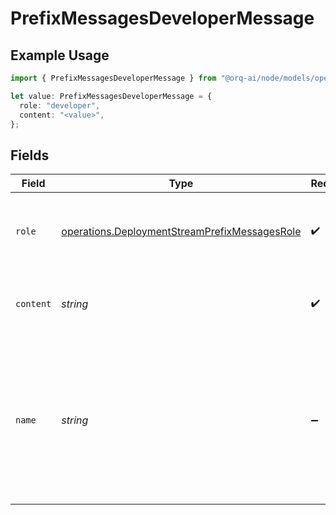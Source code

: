 # PrefixMessagesDeveloperMessage

## Example Usage

```typescript
import { PrefixMessagesDeveloperMessage } from "@orq-ai/node/models/operations";

let value: PrefixMessagesDeveloperMessage = {
  role: "developer",
  content: "<value>",
};
```

## Fields

| Field                                                                                                                        | Type                                                                                                                         | Required                                                                                                                     | Description                                                                                                                  |
| ---------------------------------------------------------------------------------------------------------------------------- | ---------------------------------------------------------------------------------------------------------------------------- | ---------------------------------------------------------------------------------------------------------------------------- | ---------------------------------------------------------------------------------------------------------------------------- |
| `role`                                                                                                                       | [operations.DeploymentStreamPrefixMessagesRole](../../models/operations/deploymentstreamprefixmessagesrole.md)               | :heavy_check_mark:                                                                                                           | The role of the messages author, in this case  `developer`.                                                                  |
| `content`                                                                                                                    | *string*                                                                                                                     | :heavy_check_mark:                                                                                                           | The contents of the developer message.                                                                                       |
| `name`                                                                                                                       | *string*                                                                                                                     | :heavy_minus_sign:                                                                                                           | An optional name for the participant. Provides the model information to differentiate between participants of the same role. |